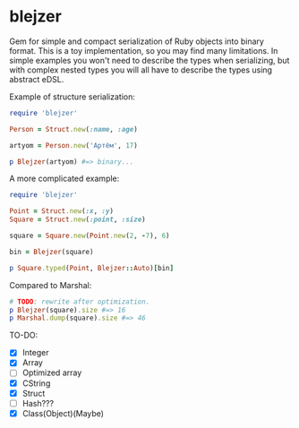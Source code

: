 # blejzer

Gem for simple and compact serialization of Ruby objects into binary format. This is a toy implementation, so you may find many limitations. In simple examples you won't need to describe the types when serializing, but with complex nested types you will all have to describe the types using abstract eDSL. 

Example of structure serialization:
```ruby
require 'blejzer'

Person = Struct.new(:name, :age)

artyom = Person.new('Артём', 17)

p Blejzer(artyom) #=> binary...
```

A more complicated example:
```ruby
require 'blejzer'

Point = Struct.new(:x, :y)
Square = Struct.new(:point, :size)

square = Square.new(Point.new(2, -7), 6)

bin = Blejzer(square)

p Square.typed(Point, Blejzer::Auto)[bin]
```
Compared to Marshal:
```ruby
# TODO: rewrite after optimization.
p Blejzer(square).size #=> 16
p Marshal.dump(square).size #=> 46
```

TO-DO:

- [x] Integer
- [x] Array
- [ ] Optimized array
- [x] CString
- [x] Struct
- [ ] Hash???
- [x] Class(Object)(Maybe)
